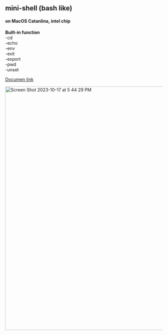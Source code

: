 ## mini-shell (bash like)

#### on MacOS Catanlina, intel chip

<b>Built-in function</b>  
-cd  
-echo  
-env  
-exit  
-export  
-pwd  
-unset  

[Documen link](https://maroon-face-0e4.notion.site/MiniShell-b7652a0e380240259411b837c9e862a0?pvs=4)

<img width="776" alt="Screen Shot 2023-10-17 at 5 44 29 PM" src="https://github.com/044apde/minishell/assets/59429612/e43beaee-82cf-482d-a61c-cae15718518c">
